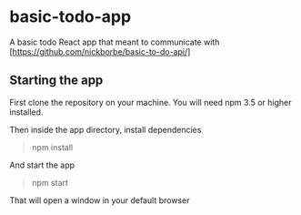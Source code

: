 # basic-todo-app

A basic todo React app that meant to communicate with [https://github.com/nickborbe/basic-to-do-api/]

## Starting the app

First clone the repository on your machine.
You will need npm 3.5 or higher installed.

Then inside the app directory, install dependencies

> npm install

And start the app

> npm start

That will open a window in your default browser
